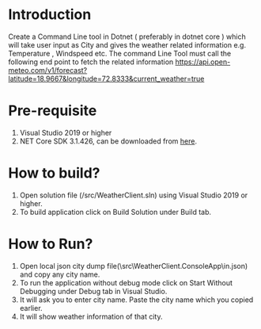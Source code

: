 # Introduction

Create a Command Line tool in Dotnet ( preferably in dotnet core ) which will take user
input as City and gives the weather related information e.g. Temperature , Windspeed
etc.
The command Line Tool must call the following end point to fetch the related information
https://api.open-meteo.com/v1/forecast?latitude=18.9667&longitude=72.8333&current_weather=true

# Pre-requisite

1. Visual Studio 2019 or higher
2. NET Core SDK 3.1.426, can be downloaded from [here](https://download.visualstudio.microsoft.com/download/pr/b70ad520-0e60-43f5-aee2-d3965094a40d/667c122b3736dcbfa1beff08092dbfc3/dotnet-sdk-3.1.426-win-x64.exe).

# How to build?

1. Open solution file (/src/WeatherClient.sln) using Visual Studio 2019 or higher.
2. To build application click on Build Solution under Build tab.

# How to Run?

1. Open local json city dump file(\src\WeatherClient.ConsoleApp\in.json) and copy any city name.
2. To run the application without debug mode click on Start Without Debugging under Debug tab in Visual Studio.
3. It will ask you to enter city name. Paste the city name which you copied earlier.
4. It will show weather information of that city.

